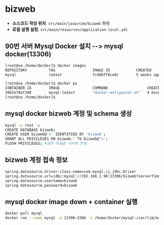 # bizweb

- **소스코드 작성 위치**: `src/main/java/com/bizweb` 하위
- **로컬 실행 설정**: `src/main/resources/application-local.yml`

## 90번 서버 Mysql Docker 설치 --> mysql docker(13306)
```bash
[root@va /home/docker]$ docker images
REPOSITORY          TAG                 IMAGE ID            CREATED             SIZE
mysql               latest              fcd86ff8ce8c        5 weeks ago         577.9 MB

[root@va /home/docker]$ docker ps
CONTAINER ID        IMAGE               COMMAND                  CREATED             STATUS              PORTS                                NAMES
3892e78af340        mysql:latest        "docker-entrypoint.sh"   4 minutes ago       Up 3 minutes        33060/tcp, 0.0.0.0:13306->3306/tcp   mysql
[root@va /home/docker]$
```
## mysql docker bizweb 계정 및 schema 생성
```bash
mysql -u root -p
CREATE DATABASE bizweb;
CREATE USER bizweb@'%' IDENTIFIED BY 'bizweb';
GRANT ALL PRIVILEGES ON bizweb.* TO bizweb@'%';
FLUSH PRIVILEGES; #권한 적용을 서버에 반영
```

## bizweb 계정 접속 정보
```bash
spring.datasource.driver-class-name=com.mysql.cj.jdbc.Driver
spring.datasource.url=jdbc:mysql://192.168.1.90:13306/bizweb?serverTimezone=UTC
spring.datasource.username=bizweb
spring.datasource.password=bizweb
```

## mysql docker image down + container 실행
```bash
docker pull mysql
docker run --name mysql -p 13306:3306 -v /home/docker/mysql:/var/lib/mysql -e MYSQL_ROOT_PASSWORD=root -d mysql:latest
```


